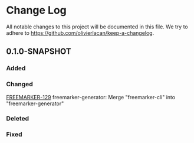 # Change Log

All notable changes to this project will be documented in this file. We try to adhere to https://github.com/olivierlacan/keep-a-changelog.

## 0.1.0-SNAPSHOT

### Added

### Changed

[FREEMARKER-129] freemarker-generator: Merge "freemarker-cli" into "freemarker-generator"

### Deleted

### Fixed 

[FREEMARKER-129]: https://issues.apache.org/jira/browse/FREEMARKER-129